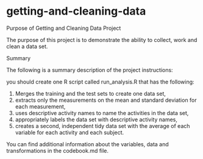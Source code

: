 # getting-and-cleaning-data

Purpose of Getting and Cleaning Data Project

The purpose of this project is to demonstrate the ability to collect, work and clean a data set.


 Summary

The following is a summary description of the project instructions:

you should create one R script called run_analysis.R that has the following:

1) Merges the training and the test sets to create one data set,
2)  extracts only the measurements on the mean and standard deviation for each measurement, 
3) uses descriptive activity names to name the activities in the data set,
4) appropriately labels the data set with descriptive activity names, 
5) creates a second, independent tidy data set with the average of each variable for each activity and each subject.

You can find additional information about the variables, data and transformations in the codebook.md file.
